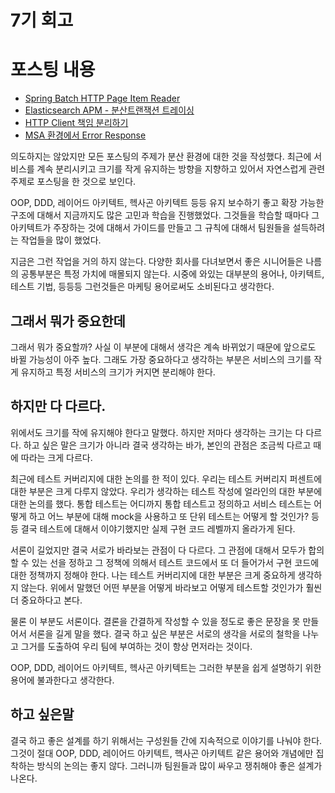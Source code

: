 # 7기 회고

# 포스팅 내용
* [Spring Batch HTTP Page Item Reader](https://github.com/cheese10yun/posting-review/blob/master/yun/2022-04-17-batch-http-page-item-reader.md)
* [Elasticsearch APM - 분산트랜잭션 트레이싱](https://github.com/cheese10yun/posting-review/blob/master/yun/2022-03-19-Elasticsearch-APM%20.md)
* [HTTP Client 책임 분리하기](https://github.com/cheese10yun/posting-review/blob/master/yun/2022-03-01-http-client.md)
* [MSA 환경에서 Error Response](https://github.com/cheese10yun/posting-review/blob/master/yun/2022-02-17-msa-error-response.md)

의도하지는 않았지만 모든 포스팅의 주제가 분산 환경에 대한 것을 작성했다. 최근에 서비스를 계속 분리시키고 크기를 작게 유지하는 방향을 지향하고 있어서 자연스럽게 관련 주제로 포스팅을 한 것으로 보인다.

OOP, DDD, 레이어드 아키텍트, 헥사곤 아키텍트 등등 유지 보수하기 좋고 확장 가능한 구조에 대해서 지금까지도 많은 고민과 학습을 진행했었다. 그것들을 학습할 때마다 그 아키텍트가 주장하는 것에 대해서 가이드를 만들고 그 규칙에 대해서 팀원들을 설득하려는 작업들을 많이 했었다.

지금은 그런 작업을 거의 하지 않는다. 다양한 회사를 다녀보면서 좋은 시니어들은 나름의 공통부분은 특정 가치에 매몰되지 않는다. 시중에 와있는 대부분의 용어나, 아키텍트, 테스트 기법, 등등등 그런것들은 마케팅 용어로써도 소비된다고 생각한다.

## 그래서 뭐가 중요한데
그래서 뭐가 중요할까? 사실 이 부분에 대해서 생각은 계속 바뀌었기 때문에 앞으로도 바뀔 가능성이 아주 높다. 그래도 가장 중요하다고 생각하는 부분은 서비스의 크기를 작게 유지하고 특정 서비스의 크기가 커지면 분리해야 한다.

## 하지만 다 다르다.
위에서도 크기를 작에 유지해야 한다고 말했다. 하지만 저마다 생각하는 크기는 다 다르다. 하고 싶은 말은 크기가 아니라 결국 생각하는 바가, 본인의 관점은 조금씩 다르고 때에 따라는 크게 다르다.

최근에 테스트 커버리지에 대한 논의를 한 적이 있다. 우리는 테스트 커버리지 퍼센트에 대한 부분은 크게 다루지 않았다. 우리가 생각하는 테스트 작성에 얼라인의 대한 부분에 대한 논의를 했다. 통합 테스트는 어디까지 통합 테스트고 정의하고 서비스 테스트는 어떻게 하고 어느 부분에 대해 mock을 사용하고 또 단위 테스트는 어떻게 할 것인가? 등등 결국 테스트에 대해서 이야기했지만 실제 구현 코드 레벨까지 올라가게 된다.

서론이 길었지만 결국 서로가 바라보는 관점이 다 다르다. 그 관점에 대해서 모두가 합의할 수 있는 선을 정하고 그 정책에 의해서 테스트 코드에서 또 더 들어가서 구현 코드에 대한 정책까지 정해야 한다. 나는 테스트 커버리지에 대한 부분은 크게 중요하게 생각하지 않는다. 위에서 말했던 어떤 부분을 어떻게 바라보고 어떻게 테스트할 것인가가 훨씬 더 중요하다고 본다.

물론 이 부분도 서론이다. 결론을 간결하게 작성할 수 있을 정도로 좋은 문장을 못 만들어서 서론을 길게 말을 했다. 결국 하고 싶은 부분은 서로의 생각을 서로의 철학을 나누고 그거를 도출하여 우리 팀에 부여하는 것이 항상 먼저라는 것이다.

OOP, DDD, 레이어드 아키텍트, 헥사곤 아키텍트는 그러한 부분을 쉽게 설명하기 위한 용어에 불과한다고 생각한다.

## 하고 싶은말
결국 하고 좋은 설계를 하기 위해서는 구성원들 간에 지속적으로 이야기를 나눠야 한다. 그것이 절대 OOP, DDD, 레이어드 아키텍트, 헥사곤 아키텍트 같은 용어와 개념에만 집착하는 방식의 논의는 좋지 않다. 그러니까 팀원들과 많이 싸우고 쟁취해야 좋은 설계가 나온다.